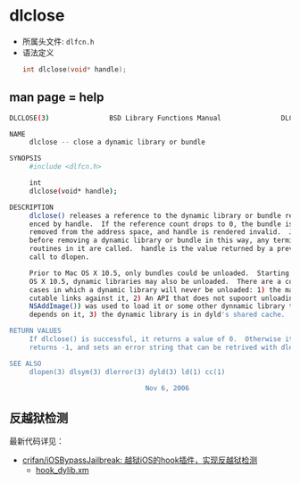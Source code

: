# dlclose

* 所属头文件: `dlfcn.h`
* 语法定义
  ```c
  int dlclose(void* handle);
  ```

## man page = help

```bash
DLCLOSE(3)               BSD Library Functions Manual               DLCLOSE(3)

NAME
     dlclose -- close a dynamic library or bundle

SYNOPSIS
     #include <dlfcn.h>

     int
     dlclose(void* handle);

DESCRIPTION
     dlclose() releases a reference to the dynamic library or bundle refer-enced referenced
     enced by handle.  If the reference count drops to 0, the bundle is
     removed from the address space, and handle is rendered invalid.  Just
     before removing a dynamic library or bundle in this way, any termination
     routines in it are called.  handle is the value returned by a previous
     call to dlopen.

     Prior to Mac OS X 10.5, only bundles could be unloaded.  Starting in Mac
     OS X 10.5, dynamic libraries may also be unloaded.  There are a couple of
     cases in which a dynamic library will never be unloaded: 1) the main exe-cutable executable
     cutable links against it, 2) An API that does not supoort unloading (e.g.
     NSAddImage()) was used to load it or some other dynnamic library that
     depends on it, 3) the dynamic library is in dyld's shared cache.

RETURN VALUES
     If dlclose() is successful, it returns a value of 0.  Otherwise it
     returns -1, and sets an error string that can be retrived with dlerror().

SEE ALSO
     dlopen(3) dlsym(3) dlerror(3) dyld(3) ld(1) cc(1)

                                  Nov 6, 2006
```

## 反越狱检测

最新代码详见：

* [crifan/iOSBypassJailbreak: 越狱iOS的hook插件，实现反越狱检测](https://github.com/crifan/iOSBypassJailbreak)
  * [hook_dylib.xm](https://github.com/crifan/iOSBypassJailbreak/blob/main/iOSBypassJailbreak/hook_dylib.xm)
